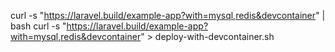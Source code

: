 curl -s "https://laravel.build/example-app?with=mysql,redis&devcontainer" | bash
curl -s "https://laravel.build/example-app?with=mysql,redis&devcontainer" > deploy-with-devcontainer.sh
